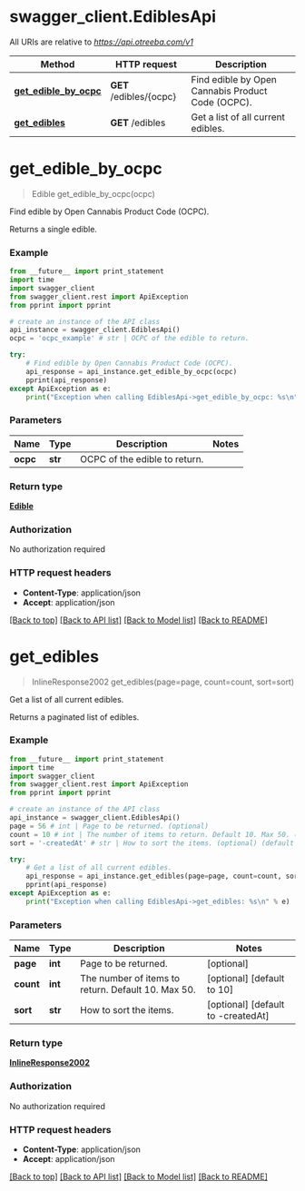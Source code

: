# swagger_client.EdiblesApi

All URIs are relative to *https://api.otreeba.com/v1*

Method | HTTP request | Description
------------- | ------------- | -------------
[**get_edible_by_ocpc**](EdiblesApi.md#get_edible_by_ocpc) | **GET** /edibles/{ocpc} | Find edible by Open Cannabis Product Code (OCPC).
[**get_edibles**](EdiblesApi.md#get_edibles) | **GET** /edibles | Get a list of all current edibles.


# **get_edible_by_ocpc**
> Edible get_edible_by_ocpc(ocpc)

Find edible by Open Cannabis Product Code (OCPC).

Returns a single edible.

### Example 
```python
from __future__ import print_statement
import time
import swagger_client
from swagger_client.rest import ApiException
from pprint import pprint

# create an instance of the API class
api_instance = swagger_client.EdiblesApi()
ocpc = 'ocpc_example' # str | OCPC of the edible to return.

try: 
    # Find edible by Open Cannabis Product Code (OCPC).
    api_response = api_instance.get_edible_by_ocpc(ocpc)
    pprint(api_response)
except ApiException as e:
    print("Exception when calling EdiblesApi->get_edible_by_ocpc: %s\n" % e)
```

### Parameters

Name | Type | Description  | Notes
------------- | ------------- | ------------- | -------------
 **ocpc** | **str**| OCPC of the edible to return. | 

### Return type

[**Edible**](Edible.md)

### Authorization

No authorization required

### HTTP request headers

 - **Content-Type**: application/json
 - **Accept**: application/json

[[Back to top]](#) [[Back to API list]](../README.md#documentation-for-api-endpoints) [[Back to Model list]](../README.md#documentation-for-models) [[Back to README]](../README.md)

# **get_edibles**
> InlineResponse2002 get_edibles(page=page, count=count, sort=sort)

Get a list of all current edibles.

Returns a paginated list of edibles.

### Example 
```python
from __future__ import print_statement
import time
import swagger_client
from swagger_client.rest import ApiException
from pprint import pprint

# create an instance of the API class
api_instance = swagger_client.EdiblesApi()
page = 56 # int | Page to be returned. (optional)
count = 10 # int | The number of items to return. Default 10. Max 50. (optional) (default to 10)
sort = '-createdAt' # str | How to sort the items. (optional) (default to -createdAt)

try: 
    # Get a list of all current edibles.
    api_response = api_instance.get_edibles(page=page, count=count, sort=sort)
    pprint(api_response)
except ApiException as e:
    print("Exception when calling EdiblesApi->get_edibles: %s\n" % e)
```

### Parameters

Name | Type | Description  | Notes
------------- | ------------- | ------------- | -------------
 **page** | **int**| Page to be returned. | [optional] 
 **count** | **int**| The number of items to return. Default 10. Max 50. | [optional] [default to 10]
 **sort** | **str**| How to sort the items. | [optional] [default to -createdAt]

### Return type

[**InlineResponse2002**](InlineResponse2002.md)

### Authorization

No authorization required

### HTTP request headers

 - **Content-Type**: application/json
 - **Accept**: application/json

[[Back to top]](#) [[Back to API list]](../README.md#documentation-for-api-endpoints) [[Back to Model list]](../README.md#documentation-for-models) [[Back to README]](../README.md)

